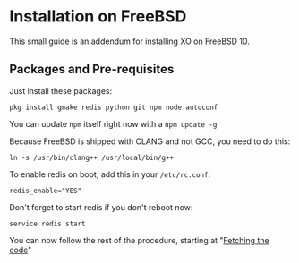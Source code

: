 # Installation on FreeBSD

This small guide is an addendum for installing XO on FreeBSD 10.

## Packages and Pre-requisites

Just install these packages:

```
pkg install gmake redis python git npm node autoconf
```
You can update `npm` itself right now with a `npm update -g`


Because FreeBSD is shipped with CLANG and not GCC, you need to do this:

```
ln -s /usr/bin/clang++ /usr/local/bin/g++
```

To enable redis on boot, add this in your `/etc/rc.conf`:

```
redis_enable="YES"
```

Don't forget to start redis if you don't reboot now:

```
service redis start
```

You can now follow the rest of the procedure, starting at "[Fetching the code](./manual_installation.md#fetching-the-code)"

